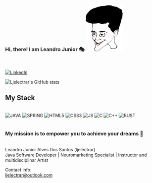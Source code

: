 ### Hi, there! I am Leandro Junior 🎭   ![ljelectrar caricature](https://github.com/ljelectrar/assets/blob/main/branding/ljelectrar-caricature-head%20(2).png)
<br/><br/>
[![LinkedIn](https://img.shields.io/badge/LinkedIn-0077B5?style=for-the-badge&logo=linkedin&logoColor=white)](https://www.linkedin.com/in/ljelectrar/)

![Ljelectrar's GitHub stats](https://github-readme-stats.vercel.app/api?username=ljelectrar&show_icons=true&theme=dark)

## My Stack
<div style="display: inline_block"><br />
  <img align="center" alt="JAVA" src="https://img.shields.io/badge/Java-ED8B00?style=for-the-badge&logo=openjdk&logoColor=white"/>
  <img align="center" alt="SPRING" src="https://img.shields.io/badge/Spring-6DB33F?style=for-the-badge&logo=spring&logoColor=white"/>
  <img align="center" alt="HTML5" src="https://img.shields.io/badge/HTML5-E34F26?style=for-the-badge&logo=html5&logoColor=white"/>
  <img align="center" alt="CSS3" src="https://img.shields.io/badge/CSS3-1572B6?style=for-the-badge&logo=css3&logoColor=white"/>
  <img align="center" alt="JS" src="https://img.shields.io/badge/JavaScript-323330?style=for-the-badge&logo=javascript&logoColor=F7DF1E"/>
  <img align="center" alt="C" src="https://img.shields.io/badge/C-00599C?style=for-the-badge&logo=c&logoColor=white"/>
  <img align="center" alt="C++" src="https://img.shields.io/badge/C%2B%2B-00599C?style=for-the-badge&logo=c%2B%2B&logoColor=white"/>
  <img align="center" alt="RUST" src="https://img.shields.io/badge/Rust-000000?style=for-the-badge&logo=rust&logoColor=white"/>
</div>
<br />

### My mission is to empower you to achieve your dreams 🎈
<br />
Leandro Junior Alves Dos Santos (ljelectrar) <br />
Java Software Developer | Neuromarketing Specialist | Instructor and multidisciplinar Artist <br />

Contact info: <br />
ljelectrar@outlook.com

